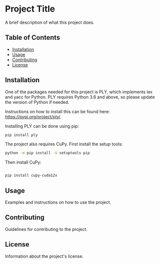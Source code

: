 # Project Title

A brief description of what this project does.

## Table of Contents

- [Installation](#installation)
- [Usage](#usage)
- [Contributing](#contributing)
- [License](#license)

## Installation

One of the packages needed for this project is PLY, which implements lex and yacc for Python. PLY requires Python 3.6 and above, so please update the version of Python if needed. 

Instructions on how to install this can be found here: https://pypi.org/project/ply/.  

Installing PLY can be done using pip:

```bash 
pip install ply
```

The project also requires CuPy. First install the setup tools:

```bash 
python -m pip install -U setuptools pip
```



Then install CuPy:

```bash

pip install cupy-cuda12x

```

## Usage

Examples and instructions on how to use the project.

## Contributing

Guidelines for contributing to the project.

## License

Information about the project's license.